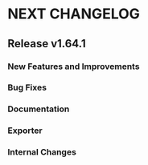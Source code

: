 # NEXT CHANGELOG

## Release v1.64.1

### New Features and Improvements

### Bug Fixes

### Documentation

### Exporter

### Internal Changes

